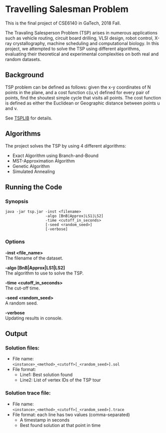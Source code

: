 # Travelling Salesman Problem
This is the final project of CSE6140 in GaTech, 2018 Fall.

The Travaling Salesperson Problem (TSP) arises in numerous applications such as vehicle routing, circuit board drilling, VLSI design, robot control, X-ray crystallography, machine scheduling and computational biology. In this project, we attempted to solve the TSP using different algorithms, evaluating  their theoretical and experimental complexities on both real and random datasets.

## Background
TSP problem can be defined as follows: given the x-y coordinates of N points in the plane, and a cost function c(u,v) defined for every pair of points, find the shoutest simple cycle that visits all points. The cost function is defined as either the Euclidean or Geographic distance between points u and v. 

See [TSPLIB](https://www.iwr.uni-heidelberg.de/groups/comopt/software/TSPLIB95/) for details.
 
## Algorithms
The project solves the TSP by using 4 different algorithms:
* Exact Algorithm using Branch-and-Bound
* MST-Approximation Algorithm
* Genetic Algorithm
* Simulated Annealing

## Running the Code
### Synopsis
```
java -jar tsp.jar -inst <filename> 
                  -algo [BnB|Approx|LS1|LS2] 
                  -time <cutoff_in_seconds> 
                  [-seed <random_seed>] 
                  [-verbose]
```
### Options
**-inst <file_name>**  
The filename of the dataset.


**-algo [BnB|Approx|LS1|LS2]**  
The algorithm to use to solve the TSP.


**-time <cutoff_in_seconds>**  
The cut-off time.  

**-seed <random_seed>**  
A random seed.  


**-verbose**  
Updating results in console.  

## Output
### Solution files:  
* File name:  
`<instance>_<method>_<cutoff>[_<random_seed>].sol`
* File format:  
  * Line1: Best solution found
  * Line2: List of vertex IDs of the TSP tour  
  
### Solution trace file:  
* File name:  
`<instance>_<method>_<cutoff>[_<random_seed>].trace`
* File format: each line has two values (comma-separated)    
  * A timestamp in seconds
  * Best found solution at that point in time
